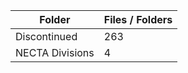 | Folder          |   Files / Folders |
|-----------------|-------------------|
| Discontinued    |               263 |
| NECTA Divisions |                 4 |